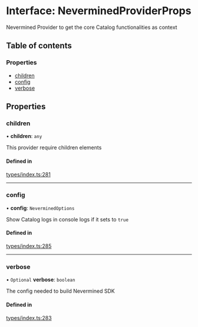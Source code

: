 # Interface: NeverminedProviderProps

Nevermined Provider to get the core Catalog functionalities as context

## Table of contents

### Properties

- [children](NeverminedProviderProps.md#children)
- [config](NeverminedProviderProps.md#config)
- [verbose](NeverminedProviderProps.md#verbose)

## Properties

### children

• **children**: `any`

This provider require children elements

#### Defined in

[types/index.ts:281](https://github.com/nevermined-io/react-components/blob/4840188/catalog/src/types/index.ts#L281)

___

### config

• **config**: `NeverminedOptions`

Show Catalog logs in console logs if it sets to `true`

#### Defined in

[types/index.ts:285](https://github.com/nevermined-io/react-components/blob/4840188/catalog/src/types/index.ts#L285)

___

### verbose

• `Optional` **verbose**: `boolean`

The config needed to build Nevermined SDK

#### Defined in

[types/index.ts:283](https://github.com/nevermined-io/react-components/blob/4840188/catalog/src/types/index.ts#L283)
